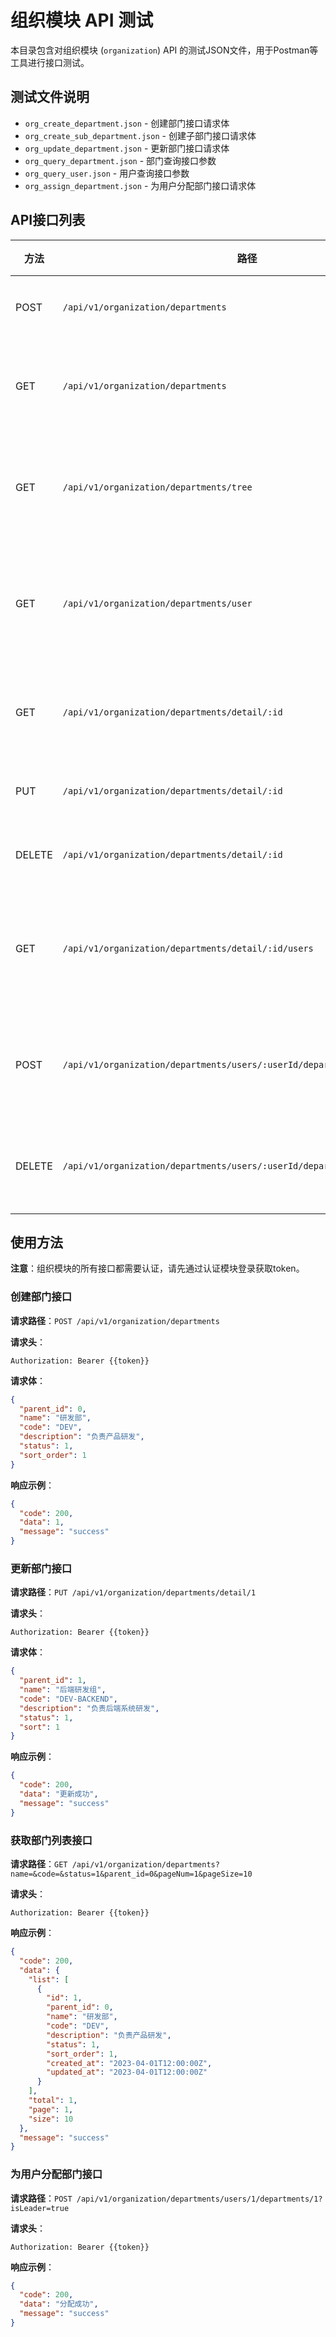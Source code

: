 # 组织模块 API 测试

本目录包含对组织模块 (`organization`) API 的测试JSON文件，用于Postman等工具进行接口测试。

## 测试文件说明

- `org_create_department.json` - 创建部门接口请求体
- `org_create_sub_department.json` - 创建子部门接口请求体
- `org_update_department.json` - 更新部门接口请求体
- `org_query_department.json` - 部门查询接口参数
- `org_query_user.json` - 用户查询接口参数
- `org_assign_department.json` - 为用户分配部门接口请求体

## API接口列表

| 方法 | 路径 | 描述 | 对应测试文件 |
|------|------|------|------------|
| POST | `/api/v1/organization/departments` | 创建部门 | org_create_department.json |
| GET | `/api/v1/organization/departments` | 获取部门列表 | org_query_department.json (参数) |
| GET | `/api/v1/organization/departments/tree` | 获取部门树结构 | - |
| GET | `/api/v1/organization/departments/user` | 获取用户所属部门 | - |
| GET | `/api/v1/organization/departments/detail/:id` | 获取部门详情 | - |
| PUT | `/api/v1/organization/departments/detail/:id` | 更新部门 | org_update_department.json |
| DELETE | `/api/v1/organization/departments/detail/:id` | 删除部门 | - |
| GET | `/api/v1/organization/departments/detail/:id/users` | 获取部门用户列表 | org_query_user.json (参数) |
| POST | `/api/v1/organization/departments/users/:userId/departments/:departmentId` | 为用户分配部门 | - |
| DELETE | `/api/v1/organization/departments/users/:userId/departments/:departmentId` | 移除用户部门 | - |

## 使用方法

**注意**：组织模块的所有接口都需要认证，请先通过认证模块登录获取token。

### 创建部门接口

**请求路径**：`POST /api/v1/organization/departments`

**请求头**：
```
Authorization: Bearer {{token}}
```

**请求体**：
```json
{
  "parent_id": 0,
  "name": "研发部",
  "code": "DEV",
  "description": "负责产品研发",
  "status": 1,
  "sort_order": 1
}
```

**响应示例**：
```json
{
  "code": 200,
  "data": 1,
  "message": "success"
}
```

### 更新部门接口

**请求路径**：`PUT /api/v1/organization/departments/detail/1`

**请求头**：
```
Authorization: Bearer {{token}}
```

**请求体**：
```json
{
  "parent_id": 1,
  "name": "后端研发组",
  "code": "DEV-BACKEND",
  "description": "负责后端系统研发",
  "status": 1,
  "sort": 1
}
```

**响应示例**：
```json
{
  "code": 200,
  "data": "更新成功",
  "message": "success"
}
```

### 获取部门列表接口

**请求路径**：`GET /api/v1/organization/departments?name=&code=&status=1&parent_id=0&pageNum=1&pageSize=10`

**请求头**：
```
Authorization: Bearer {{token}}
```

**响应示例**：
```json
{
  "code": 200,
  "data": {
    "list": [
      {
        "id": 1,
        "parent_id": 0,
        "name": "研发部",
        "code": "DEV",
        "description": "负责产品研发",
        "status": 1,
        "sort_order": 1,
        "created_at": "2023-04-01T12:00:00Z",
        "updated_at": "2023-04-01T12:00:00Z"
      }
    ],
    "total": 1,
    "page": 1,
    "size": 10
  },
  "message": "success"
}
```

### 为用户分配部门接口

**请求路径**：`POST /api/v1/organization/departments/users/1/departments/1?isLeader=true`

**请求头**：
```
Authorization: Bearer {{token}}
```

**响应示例**：
```json
{
  "code": 200,
  "data": "分配成功",
  "message": "success"
}
``` 